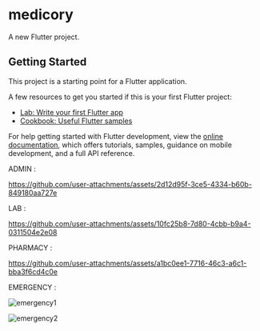 # medicory

A new Flutter project.

## Getting Started

This project is a starting point for a Flutter application.

A few resources to get you started if this is your first Flutter project:

- [Lab: Write your first Flutter app](https://docs.flutter.dev/get-started/codelab)
- [Cookbook: Useful Flutter samples](https://docs.flutter.dev/cookbook)

For help getting started with Flutter development, view the
[online documentation](https://docs.flutter.dev/), which offers tutorials,
samples, guidance on mobile development, and a full API reference.

ADMIN :

https://github.com/user-attachments/assets/2d12d95f-3ce5-4334-b60b-849180aa727e

LAB :

https://github.com/user-attachments/assets/10fc25b8-7d80-4cbb-b9a4-0311504e2e08

PHARMACY :

https://github.com/user-attachments/assets/a1bc0ee1-7716-46c3-a6c1-bba3f6cd4c0e

EMERGENCY :

![emergency1](https://github.com/user-attachments/assets/46df08bb-a413-4f17-a00d-df970fff91cc)

![emergency2](https://github.com/user-attachments/assets/2dd76c26-d40b-46a9-a830-bad4371bda10)

